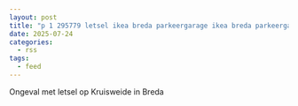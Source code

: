 ```yaml
---
layout: post
title: "p 1 295779 letsel ikea breda parkeergarage ikea breda parkeergarage kruisweide breda"
date: 2025-07-24
categories: 
  - rss
tags: 
  - feed
---
```


Ongeval met letsel op Kruisweide in Breda
